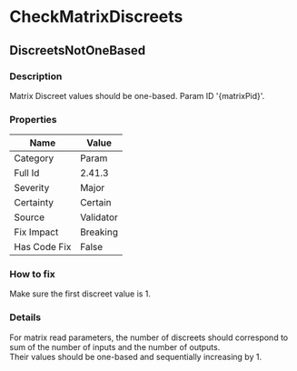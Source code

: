 ﻿---  
uid: Validator_2_41_3  
---

# CheckMatrixDiscreets

## DiscreetsNotOneBased

### Description

Matrix Discreet values should be one\-based. Param ID '{matrixPid}'.

### Properties

| Name         | Value     |
| ------------ | --------- |
| Category     | Param     |
| Full Id      | 2.41.3    |
| Severity     | Major     |
| Certainty    | Certain   |
| Source       | Validator |
| Fix Impact   | Breaking  |
| Has Code Fix | False     |

### How to fix

Make sure the first discreet value is 1.

### Details

For matrix read parameters, the number of discreets should correspond to sum of the number of inputs and the number of outputs.  
Their values should be one\-based and sequentially increasing by 1.
